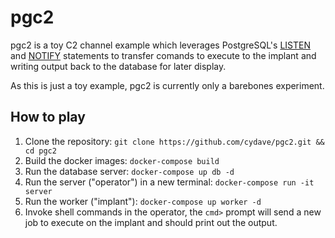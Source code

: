 # pgc2

pgc2 is a toy C2 channel example which leverages PostgreSQL's [LISTEN](https://www.postgresql.org/docs/current/sql-listen.html) and
[NOTIFY](https://www.postgresql.org/docs/current/sql-notify.html) statements to
transfer comands to execute to the implant and writing output back to the
database for later display.

As this is just a toy example, pgc2 is currently only a barebones experiment.


## How to play

1. Clone the repository: `git clone https://github.com/cydave/pgc2.git && cd pgc2`
2. Build the docker images: `docker-compose build`
3. Run the database server: `docker-compose up db -d`
5. Run the server ("operator") in a new terminal: `docker-compose run -it server`
4. Run the worker ("implant"): `docker-compose up worker -d`
6. Invoke shell commands in the operator, the `cmd>` prompt will send a new job to execute on the implant and should print out the output.
